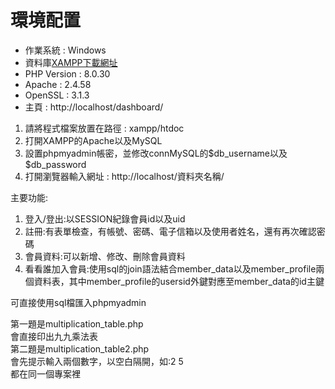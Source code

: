 # 環境配置
 - 作業系統 : Windows
 - 資料庫[XAMPP下載網址](https://www.apachefriends.org/zh_tw/index.html) 
 - PHP Version : 8.0.30
 - Apache : 2.4.58
 - OpenSSL : 3.1.3
 - 主頁 : http://localhost/dashboard/

1. 請將程式檔案放置在路徑 : xampp/htdoc
2. 打開XAMPP的Apache以及MySQL
3. 設置phpmyadmin帳密，並修改connMySQL的\$db\_username以及\$db\_password
4. 打開瀏覽器輸入網址 : http://localhost/資料夾名稱/

主要功能:
1. 登入/登出:以SESSION紀錄會員id以及uid
2. 註冊:有表單檢查，有帳號、密碼、電子信箱以及使用者姓名，還有再次確認密碼
3. 會員資料:可以新增、修改、刪除會員資料
4. 看看誰加入會員:使用sql的join語法結合member_data以及member_profile兩個資料表，其中member_profile的usersid外鍵對應至member_data的id主鍵

可直接使用sql檔匯入phpmyadmin  

第一題是multiplication_table.php  
會直接印出九九乘法表  
第二題是multiplication_table2.php  
會先提示輸入兩個數字，以空白隔開，如:2 5  
都在同一個專案裡  
